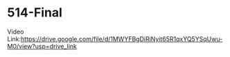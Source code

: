 # 514-Final
Video Link:https://drive.google.com/file/d/1MWYFBgDiRiNyit65R1qxYQ5YSqUwu-M0/view?usp=drive_link
